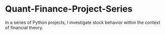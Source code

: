 # Quant-Finance-Project-Series
In a series of Python projects, I investigate stock behavior within the context of financial theory. 
